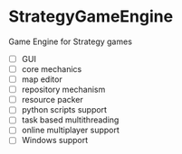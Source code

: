 # StrategyGameEngine
Game Engine for Strategy games

- [ ] GUI
- [ ] core mechanics
- [ ] map editor
- [ ] repository mechanism
- [ ] resource packer
- [ ] python scripts support
- [ ] task based multithreading
- [ ] online multiplayer support
- [ ] Windows support
